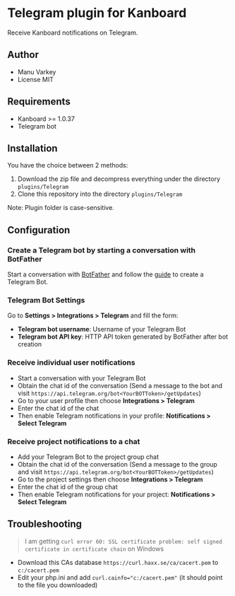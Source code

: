 Telegram plugin for Kanboard
===============================

Receive Kanboard notifications on Telegram.

Author
------

- Manu Varkey
- License MIT

Requirements
------------

- Kanboard >= 1.0.37
- Telegram bot

Installation
------------

You have the choice between 2 methods:

1. Download the zip file and decompress everything under the directory `plugins/Telegram`
2. Clone this repository into the directory `plugins/Telegram`

Note: Plugin folder is case-sensitive.

Configuration
-------------

### Create a Telegram bot by starting a conversation with BotFather

Start a conversation with [BotFather](https://telegram.me/botfather) and follow the [guide](https://core.telegram.org/bots#6-botfather) to create a Telegram Bot.

### Telegram Bot Settings

Go to **Settings > Integrations > Telegram** and fill the form:

- **Telegram bot username**: Username of your Telegram Bot
- **Telegram bot API key**: HTTP API token generated by BotFather after bot creation

### Receive individual user notifications

- Start a conversation with your Telegram Bot
- Obtain the chat id of the conversation (Send a message to the bot and visit `https://api.telegram.org/bot<YourBOTToken>/getUpdates`)
- Go to your user profile then choose **Integrations > Telegram**
- Enter the chat id of the chat
- Then enable Telegram notifications in your profile: **Notifications > Select Telegram**

### Receive project notifications to a chat

- Add your Telegram Bot to the project group chat
- Obtain the chat id of the conversation (Send a message to the group and visit `https://api.telegram.org/bot<YourBOTToken>/getUpdates`)
- Go to the project settings then choose **Integrations > Telegram**
- Enter the chat id of the group chat
- Then enable Telegram notifications for your project: **Notifications > Select Telegram**


Troubleshooting
---------------

> I am getting `curl error 60: SSL certificate problem: self signed certificate in certificate chain` on Windows

- Download this CAs database `https://curl.haxx.se/ca/cacert.pem` to `c:/cacert.pem`
- Edit your php.ini and add `curl.cainfo="c:/cacert.pem"` (it should point to the file you downloaded)
